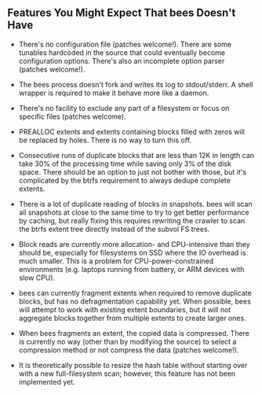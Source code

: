 Features You Might Expect That bees Doesn't Have
------------------------------------------------

* There's no configuration file (patches welcome!).  There are
some tunables hardcoded in the source that could eventually become
configuration options.  There's also an incomplete option parser
(patches welcome!).

* The bees process doesn't fork and writes its log to stdout/stderr.
A shell wrapper is required to make it behave more like a daemon.

* There's no facility to exclude any part of a filesystem or focus on
specific files (patches welcome).

* PREALLOC extents and extents containing blocks filled with zeros will
be replaced by holes.  There is no way to turn this off.

* Consecutive runs of duplicate blocks that are less than 12K in length
can take 30% of the processing time while saving only 3% of the disk
space.  There should be an option to just not bother with those, but it's
complicated by the btrfs requirement to always dedupe complete extents.

* There is a lot of duplicate reading of blocks in snapshots.  bees will
scan all snapshots at close to the same time to try to get better
performance by caching, but really fixing this requires rewriting the
crawler to scan the btrfs extent tree directly instead of the subvol
FS trees.

* Block reads are currently more allocation- and CPU-intensive than they
should be, especially for filesystems on SSD where the IO overhead is
much smaller.  This is a problem for CPU-power-constrained environments
(e.g. laptops running from battery, or ARM devices with slow CPU).

* bees can currently fragment extents when required to remove duplicate
blocks, but has no defragmentation capability yet.  When possible, bees
will attempt to work with existing extent boundaries, but it will not
aggregate blocks together from multiple extents to create larger ones.

* When bees fragments an extent, the copied data is compressed.  There
is currently no way (other than by modifying the source) to select a
compression method or not compress the data (patches welcome!).

* It is theoretically possible to resize the hash table without starting
over with a new full-filesystem scan; however, this feature has not been
implemented yet.
